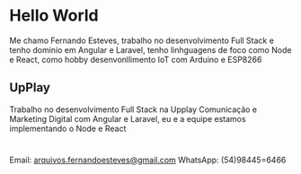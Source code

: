 # Hello World
Me chamo Fernando Esteves, trabalho no desenvolvimento Full Stack e tenho dominio em Angular e Laravel, tenho linhguagens de foco como Node e React, como hobby desenvonllimento  IoT com Arduino e ESP8266 

## UpPlay
Trabalho no desenvolvimento Full Stack na Upplay Comunicação e Marketing Digital com Angular e Laravel, eu e a equipe estamos implementando o Node e React

#
Email: arquivos.fernandoesteves@gmail.com 
WhatsApp: (54)98445=6466

    
    
